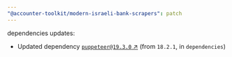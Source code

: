 ```yaml
---
"@accounter-toolkit/modern-israeli-bank-scrapers": patch
---
```

dependencies updates:
  - Updated dependency [`puppeteer@19.3.0` ↗︎](https://www.npmjs.com/package/puppeteer/v/19.3.0) (from `18.2.1`, in `dependencies`)
